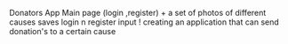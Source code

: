 Donators App
Main page (login ,register) + a set of photos of different causes
saves login n register input !
creating an application that can send donation's to a certain cause
